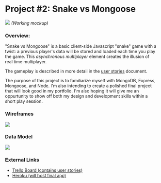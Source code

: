 # Project #2: Snake vs Mongoose

![](https://i.imgur.com/Ofg4J7Sl.jpg)
*(Working mockup)*

### Overview:

"Snake vs Mongoose" is a basic client-side Javascript "snake" game with a twist: a previous player's data will be stored and loaded each time you play the game. This *asynchronous multiplayer* element creates the illusion of real time multiplayer.

The gameplay is described in more detail in the [user stories](https://trello.com/b/5zyFGe0u/snake-vs-mongoose) document.

The purpose of this project is to familiarize myself with MongoDB, Express, Mongoose, and Node. I'm also intending to create a polished final project that will look good in my portfolio. I'm also hoping it will give me an oppurtunity to show off both my design and development skills within a short play session.

### Wireframes

![](https://i.imgur.com/cNb6fq2.jpg)

### Data Model

![](https://i.imgur.com/xlBGN10.jpg)

### External Links

* [Trello Board (contains user stories)](https://trello.com/b/5zyFGe0u/snake-vs-mongoose)
* [Heroku (will host final app)](https://powerful-lowlands-91821.herokuapp.com/cool)

